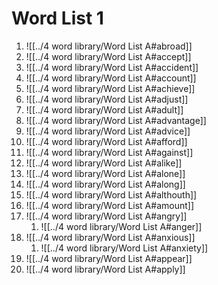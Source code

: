 
# Word List 1

1. ![[../4 word library/Word List A#abroad]]
2. ![[../4 word library/Word List A#accept]]
3. ![[../4 word library/Word List A#accident]]
4. ![[../4 word library/Word List A#account]]
5. ![[../4 word library/Word List A#achieve]]
6. ![[../4 word library/Word List A#adjust]]
7. ![[../4 word library/Word List A#adult]]
8. ![[../4 word library/Word List A#advantage]]
9. ![[../4 word library/Word List A#advice]]
10. ![[../4 word library/Word List A#afford]]
11. ![[../4 word library/Word List A#against]]
12. ![[../4 word library/Word List A#alike]]
13. ![[../4 word library/Word List A#alone]]
14. ![[../4 word library/Word List A#along]]
15. ![[../4 word library/Word List A#althouth]]
16. ![[../4 word library/Word List A#amount]]
17. ![[../4 word library/Word List A#angry]]
    1. ![[../4 word library/Word List A#anger]]
18. ![[../4 word library/Word List A#anxious]]
    1. ![[../4 word library/Word List A#anxiety]]
19. ![[../4 word library/Word List A#appear]]
20. ![[../4 word library/Word List A#apply]]
